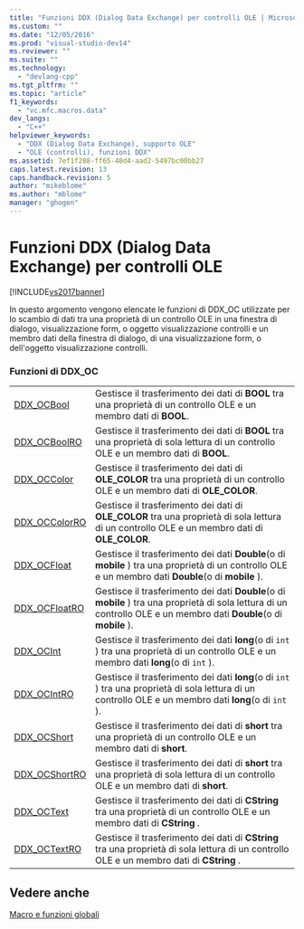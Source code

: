 ```yaml
---
title: "Funzioni DDX (Dialog Data Exchange) per controlli OLE | Microsoft Docs"
ms.custom: ""
ms.date: "12/05/2016"
ms.prod: "visual-studio-dev14"
ms.reviewer: ""
ms.suite: ""
ms.technology: 
  - "devlang-cpp"
ms.tgt_pltfrm: ""
ms.topic: "article"
f1_keywords: 
  - "vc.mfc.macros.data"
dev_langs: 
  - "C++"
helpviewer_keywords: 
  - "DDX (Dialog Data Exchange), supporto OLE"
  - "OLE (controlli), funzioni DDX"
ms.assetid: 7ef1f288-ff65-40d4-aad2-5497bc00bb27
caps.latest.revision: 13
caps.handback.revision: 5
author: "mikeblome"
ms.author: "mblome"
manager: "ghogen"
---
```

# Funzioni DDX (Dialog Data Exchange) per controlli OLE
[!INCLUDE[vs2017banner](../../assembler/inline/includes/vs2017banner.md)]

In questo argomento vengono elencate le funzioni di DDX\_OC utilizzate per lo scambio di dati tra una proprietà di un controllo OLE in una finestra di dialogo, visualizzazione form, o oggetto visualizzazione controlli e un membro dati della finestra di dialogo, di una visualizzazione form, o dell'oggetto visualizzazione controlli.  
  
### Funzioni di DDX\_OC  
  
|||  
|-|-|  
|[DDX\_OCBool](../Topic/DDX_OCBool.md)|Gestisce il trasferimento dei dati di **BOOL** tra una proprietà di un controllo OLE e un membro dati di **BOOL**.|  
|[DDX\_OCBoolRO](../Topic/DDX_OCBoolRO.md)|Gestisce il trasferimento dei dati di **BOOL** tra una proprietà di sola lettura di un controllo OLE e un membro dati di **BOOL**.|  
|[DDX\_OCColor](../Topic/DDX_OCColor.md)|Gestisce il trasferimento dei dati di **OLE\_COLOR** tra una proprietà di un controllo OLE e un membro dati di **OLE\_COLOR**.|  
|[DDX\_OCColorRO](../Topic/DDX_OCColorRO.md)|Gestisce il trasferimento dei dati di **OLE\_COLOR** tra una proprietà di sola lettura di un controllo OLE e un membro dati di **OLE\_COLOR**.|  
|[DDX\_OCFloat](../Topic/DDX_OCFloat.md)|Gestisce il trasferimento dei dati **Double**\(o di **mobile** \) tra una proprietà di un controllo OLE e un membro dati **Double**\(o di **mobile** \).|  
|[DDX\_OCFloatRO](../Topic/DDX_OCFloatRO.md)|Gestisce il trasferimento dei dati **Double**\(o di **mobile** \) tra una proprietà di sola lettura di un controllo OLE e un membro dati **Double**\(o di **mobile** \).|  
|[DDX\_OCInt](../Topic/DDX_OCInt.md)|Gestisce il trasferimento dei dati **long**\(o di `int` \) tra una proprietà di un controllo OLE e un membro dati **long**\(o di `int` \).|  
|[DDX\_OCIntRO](../Topic/DDX_OCIntRO.md)|Gestisce il trasferimento dei dati **long**\(o di `int` \) tra una proprietà di sola lettura di un controllo OLE e un membro dati **long**\(o di `int` \).|  
|[DDX\_OCShort](../Topic/DDX_OCShort.md)|Gestisce il trasferimento dei dati di **short** tra una proprietà di un controllo OLE e un membro dati di **short**.|  
|[DDX\_OCShortRO](../Topic/DDX_OCShortRO.md)|Gestisce il trasferimento dei dati di **short** tra una proprietà di sola lettura di un controllo OLE e un membro dati di **short**.|  
|[DDX\_OCText](../Topic/DDX_OCText.md)|Gestisce il trasferimento dei dati di **CString** tra una proprietà di un controllo OLE e un membro dati di **CString** .|  
|[DDX\_OCTextRO](../Topic/DDX_OCTextRO.md)|Gestisce il trasferimento dei dati di **CString** tra una proprietà di sola lettura di un controllo OLE e un membro dati di **CString** .|  
  
## Vedere anche  
 [Macro e funzioni globali](../../mfc/reference/mfc-macros-and-globals.md)